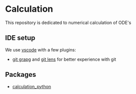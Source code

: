 # Calculation
This repository is dedicated to numerical calculation of ODE's

## IDE setup
We use [vscode](https://code.visualstudio.com/) with a few plugins:
* [git grapg](https://marketplace.visualstudio.com/items?itemName=mhutchie.git-graph) and [git lens](https://marketplace.visualstudio.com/items?itemName=eamodio.gitlens) for better experience with git

## Packages
* [calculation_python](./calculation_python/)

